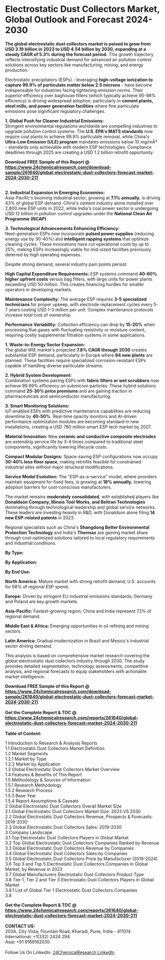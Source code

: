 <h1>Electrostatic Dust Collectors Market, Global Outlook and Forecast 2024-2030</h1><p><strong>The global electrostatic dust collectors market is poised to grow from USD 3.19 billion in 2023 to USD 4.54 billion by 2030, expanding at a steady CAGR of 5.3% during the forecast period.</strong> This growth trajectory reflects intensifying industrial demand for advanced air pollution control solutions across key sectors like manufacturing, mining, and energy production.</p><p>Electrostatic precipitators (ESPs) - leveraging <strong>high-voltage ionization to capture 99.9% of particulate matter below 2.5 microns</strong> - have become indispensable for industries facing tightening emission norms. Their superior efficiency over baghouse filters (which typically achieve 95-98% efficiency) is driving widespread adoption, particularly in <strong>cement plants, steel mills, and power generation facilities</strong> where fine particulate emissions pose significant regulatory challenges.</p><p><strong>1. Global Push for Cleaner Industrial Emissions:</strong><br>
Stringent environmental regulations worldwide are compelling industries to upgrade pollution control systems. The <strong>U.S. EPA's MATS standards</strong> now require coal plants to achieve 99.9% particulate removal, while China's <strong>Ultra-Low Emission (ULE) program</strong> mandates emissions below 10 mg/mÂ³ - standards only achievable with modern ESP technologies. Compliance deadlines through 2025 are creating a USD 1.2 billion retrofit opportunity.</p><div><b>Download FREE Sample of this Report @ 
            <a href="https://www.24chemicalresearch.com/download-sample/261640/global-electrostatic-dust-collectors-forecast-market-2024-2030-211">
            https://www.24chemicalresearch.com/download-sample/261640/global-electrostatic-dust-collectors-forecast-market-2024-2030-211</a></b></div><br><p><strong>2. Industrial Expansion in Emerging Economies:</strong><br>
Asia-Pacific's booming industrial sector, growing at <strong>7.1% annually</strong>, is driving 43% of global ESP demand. China's cement industry alone installed over 2,800 new ESP units in 2022, while India's coal power sector is undergoing USD 12 billion in pollution control upgrades under the <strong>National Clean Air Programme (NCAP)</strong>.</p><p><strong>3. Technological Advancements Enhancing Efficiency:</strong><br>
Next-generation ESPs now incorporate <strong>pulsed power supplies</strong> (reducing energy use by 30-40%) and <strong>intelligent rapping systems</strong> that optimize cleaning cycles. These innovations have cut operational costs by up to 25%, making ESPs increasingly viable for mid-sized facilities previously deterred by high operating expenses.</p><p>Despite strong demand, several industry pain points persist:</p><p><strong>High Capital Expenditure Requirements:</strong> ESP systems command <strong>40-60% higher upfront costs</strong> versus bag filters, with large units for power plants exceeding USD 50 million. This creates financing hurdles for smaller operators in developing markets.</p><p><strong>Maintenance Complexity:</strong> The average ESP requires <strong>3-5 specialized technicians</strong> for proper upkeep, with electrode replacement cycles every 5-7 years costing USD 1-3 million per unit. Complex maintenance protocols increase total cost of ownership.</p><p><strong>Performance Variability:</strong> Collection efficiency can drop by <strong>15-20%</strong> when processing flue gases with fluctuating resistivity or moisture content, requiring costly supplemental filtration systems in some applications.</p><p><strong>1. Waste-to-Energy Sector Expansion:</strong><br>
The global WtE market's projected <strong>7.8% CAGR through 2030</strong> creates substantial ESP demand, particularly in Europe where <strong>84 new plants</strong> are planned. These facilities require specialized corrosion-resistant ESPs capable of handling diverse particulate streams.</p><p><strong>2. Hybrid System Development:</strong><br>
Combination systems pairing ESPs with <strong>fabric filters or wet scrubbers</strong> now achieve 99.99% efficiency on submicron particles. These hybrid solutions command <strong>25-30% price premiums</strong> and are gaining traction in pharmaceuticals and semiconductor manufacturing.</p><p><strong>3. Smart Monitoring Solutions:</strong><br>
IoT-enabled ESPs with predictive maintenance capabilities are reducing downtime by <strong>40-50%</strong>. Real-time opacity monitors and AI-driven performance optimization modules are becoming standard in new installations, creating a USD 780 million smart ESP tech market by 2027.</p><p><strong>Material Innovation:</strong> New <strong>ceramic and conductive composite electrodes</strong> are extending service life by 3-4 times compared to traditional steel components, significantly lowering lifecycle costs.</p><p><strong>Compact Modular Designs:</strong> Space-saving ESP configurations now occupy <strong>30-40% less floor space</strong>, making retrofits feasible for constrained industrial sites without major structural modifications.</p><p><strong>Service Model Evolution:</strong> The "ESP-as-a-service" model, where providers maintain equipment for fixed fees, is growing at <strong>18% annually</strong>, lowering adoption barriers for cost-conscious manufacturers.</p><p>The market remains <strong>moderately consolidated</strong>, with established players like <strong>Donaldson Company, Illinois Tool Works, and Beltran Technologies</strong> dominating through technological leadership and global service networks. These leaders are investing heavily in R&amp;D, with Donaldson alone filing <strong>14 new ESP-related patents</strong> in 2023.</p><p>Regional specialists such as China's <strong>Shangdong Better Environmental Protection Technology</strong> and India's <strong>Thermax</strong> are gaining market share through cost-optimized solutions tailored to local regulatory requirements and industrial conditions.</p><p><strong>By Type:</strong></p><p><strong>By Application:</strong></p><p><strong>By End Use:</strong></p><p><strong>North America:</strong> Mature market with strong retrofit demand; U.S. accounts for 68% of regional ESP spend.</p><p><strong>Europe:</strong> Driven by stringent EU industrial emissions standards; Germany and Poland are key growth markets.</p><p><strong>Asia-Pacific:</strong> Fastest-growing region; China and India represent 72% of regional demand.</p><p><strong>Middle East &amp; Africa:</strong> Emerging opportunities in oil refining and mining sectors.</p><p><strong>Latin America:</strong> Gradual modernization in Brazil and Mexico's industrial sector driving demand.</p><p>This analysis is based on comprehensive market research covering the global electrostatic dust collectors industry through 2030. The study provides detailed segmentation, technology assessments, competitive analysis, and regional forecasts to equip stakeholders with actionable market intelligence.</p><div><b>Download FREE Sample of this Report @ 
            <a href="https://www.24chemicalresearch.com/download-sample/261640/global-electrostatic-dust-collectors-forecast-market-2024-2030-211">
            https://www.24chemicalresearch.com/download-sample/261640/global-electrostatic-dust-collectors-forecast-market-2024-2030-211</a></b></div><br><div><b>Get the Complete Report & TOC @ 
            <a href="https://www.24chemicalresearch.com/reports/261640/global-electrostatic-dust-collectors-forecast-market-2024-2030-211">
            https://www.24chemicalresearch.com/reports/261640/global-electrostatic-dust-collectors-forecast-market-2024-2030-211</a></b></div><br>
            <b>Table of Content:</b><p>1 Introduction to Research & Analysis Reports<br />
    1.1 Electrostatic Dust Collectors Market Definition<br />
    1.2 Market Segments<br />
        1.2.1 Market by Type<br />
        1.2.2 Market by Application<br />
    1.3 Global Electrostatic Dust Collectors Market Overview<br />
    1.4 Features & Benefits of This Report<br />
    1.5 Methodology & Sources of Information<br />
        1.5.1 Research Methodology<br />
        1.5.2 Research Process<br />
        1.5.3 Base Year<br />
        1.5.4 Report Assumptions & Caveats<br />
2 Global Electrostatic Dust Collectors Overall Market Size<br />
    2.1 Global Electrostatic Dust Collectors Market Size: 2023 VS 2030<br />
    2.2 Global Electrostatic Dust Collectors Revenue, Prospects & Forecasts: 2019-2030<br />
    2.3 Global Electrostatic Dust Collectors Sales: 2019-2030<br />
3 Company Landscape<br />
    3.1 Top Electrostatic Dust Collectors Players in Global Market<br />
    3.2 Top Global Electrostatic Dust Collectors Companies Ranked by Revenue<br />
    3.3 Global Electrostatic Dust Collectors Revenue by Companies<br />
    3.4 Global Electrostatic Dust Collectors Sales by Companies<br />
    3.5 Global Electrostatic Dust Collectors Price by Manufacturer (2019-2024)<br />
    3.6 Top 3 and Top 5 Electrostatic Dust Collectors Companies in Global Market, by Revenue in 2023<br />
    3.7 Global Manufacturers Electrostatic Dust Collectors Product Type<br />
    3.8 Tier 1, Tier 2 and Tier 3 Electrostatic Dust Collectors Players in Global Market<br />
        3.8.1 List of Global Tier 1 Electrostatic Dust Collectors Companies<br />
        3.8</p><div><b>Get the Complete Report & TOC @ 
            <a href="https://www.24chemicalresearch.com/reports/261640/global-electrostatic-dust-collectors-forecast-market-2024-2030-211">
            https://www.24chemicalresearch.com/reports/261640/global-electrostatic-dust-collectors-forecast-market-2024-2030-211</a></b></div><br><b>CONTACT US:</b><br>
            203A, City Vista, Fountain Road, Kharadi, Pune, India - 411014<br>
            International: +1(332) 2424 294<br>
            Asia: +91 9169162030 <br><br>
            Follow Us On LinkedIn: <a href="https://www.linkedin.com/company/24chemicalresearch/">24ChemicalResearch LinkedIn</a>